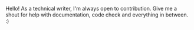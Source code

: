 Hello! 
As a technical writer, I'm always open to contribution. 
Give me a shout for help with documentation, code check and everything in between. :)

